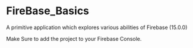 # FireBase_Basics
A primitive application which explores various abilities of Firebase (15.0.0)

Make Sure to add the project to your Firebase Console.
